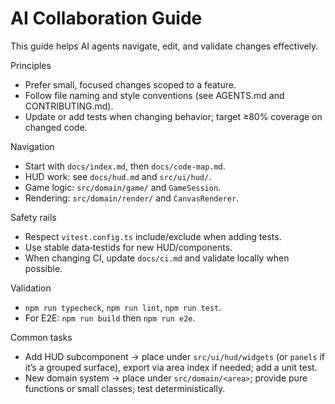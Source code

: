 # AI Collaboration Guide

This guide helps AI agents navigate, edit, and validate changes effectively.

Principles

- Prefer small, focused changes scoped to a feature.
- Follow file naming and style conventions (see AGENTS.md and CONTRIBUTING.md).
- Update or add tests when changing behavior; target ≥80% coverage on changed code.

Navigation

- Start with `docs/index.md`, then `docs/code-map.md`.
- HUD work: see `docs/hud.md` and `src/ui/hud/`.
- Game logic: `src/domain/game/` and `GameSession`.
- Rendering: `src/domain/render/` and `CanvasRenderer`.

Safety rails

- Respect `vitest.config.ts` include/exclude when adding tests.
- Use stable data‑testids for new HUD/components.
- When changing CI, update `docs/ci.md` and validate locally when possible.

Validation

- `npm run typecheck`, `npm run lint`, `npm run test`.
- For E2E: `npm run build` then `npm run e2e`.

Common tasks

- Add HUD subcomponent → place under `src/ui/hud/widgets` (or `panels` if it’s a grouped surface), export via area index if needed; add a unit test.
- New domain system → place under `src/domain/<area>`; provide pure functions or small classes; test deterministically.
